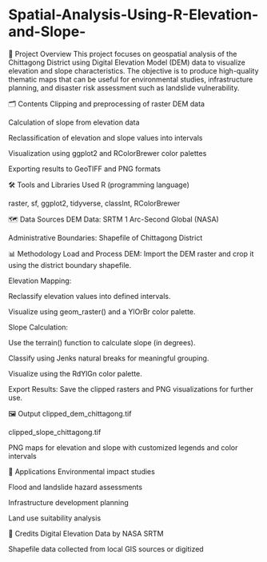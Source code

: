 # Spatial-Analysis-Using-R-Elevation-and-Slope-
📍 Project Overview
This project focuses on geospatial analysis of the Chittagong District using Digital Elevation Model (DEM) data to visualize elevation and slope characteristics. The objective is to produce high-quality thematic maps that can be useful for environmental studies, infrastructure planning, and disaster risk assessment such as landslide vulnerability.

🗂️ Contents
Clipping and preprocessing of raster DEM data

Calculation of slope from elevation data

Reclassification of elevation and slope values into intervals

Visualization using ggplot2 and RColorBrewer color palettes

Exporting results to GeoTIFF and PNG formats

🛠️ Tools and Libraries Used
R (programming language)

raster, sf, ggplot2, tidyverse, classInt, RColorBrewer

🗺️ Data Sources
DEM Data: SRTM 1 Arc-Second Global (NASA)

Administrative Boundaries: Shapefile of Chittagong District

📊 Methodology
Load and Process DEM: Import the DEM raster and crop it using the district boundary shapefile.

Elevation Mapping:

Reclassify elevation values into defined intervals.

Visualize using geom_raster() and a YlOrBr color palette.

Slope Calculation:

Use the terrain() function to calculate slope (in degrees).

Classify using Jenks natural breaks for meaningful grouping.

Visualize using the RdYlGn color palette.

Export Results: Save the clipped rasters and PNG visualizations for further use.

🖼️ Output
clipped_dem_chittagong.tif

clipped_slope_chittagong.tif

PNG maps for elevation and slope with customized legends and color intervals

📌 Applications
Environmental impact studies

Flood and landslide hazard assessments

Infrastructure development planning

Land use suitability analysis

📎 Credits
Digital Elevation Data by NASA SRTM

Shapefile data collected from local GIS sources or digitized
